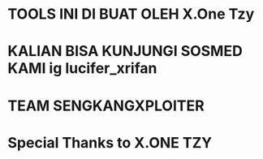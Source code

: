 # TOOLS INI DI BUAT OLEH X.One Tzy
# KALIAN BISA KUNJUNGI SOSMED KAMI ig lucifer_xrifan
# TEAM SENGKANGXPLOITER 
# Special Thanks to X.ONE TZY
